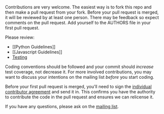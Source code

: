 Contributions are very welcome. The easiest way is to fork this repo and then make a pull request from your fork. Before your pull request is merged, it will be reviewed by at least one person. There may be feedback so expect comments on the pull request. Add yourself to the AUTHORS file in your first pull request.

Please review:

* [[Python Guidelines]]
* [[Javascript Guidelines]]
* [Testing](https://github.com/edx/edx-platform/blob/master/docs/internal/testing.md)

Coding conventions should be followed and your commit should *increase* test coverage, not decrease it. For more involved contributions, you may want to discuss your intentions on the mailing list *before* you start coding.

Before your first pull request is merged, you'll need to sign the [individual contributor agreement](http://code.edx.org/individual-contributor-agreement.pdf) and send it in. This confirms you have the authority to contribute the code in the pull request and ensures we can relicense it.

If you have any questions, please ask on the [mailing list](https://groups.google.com/forum/#!forum/edx-code).